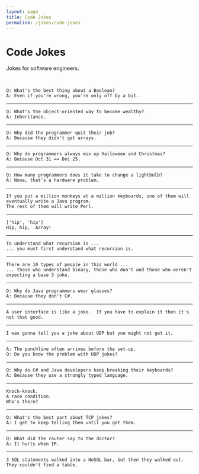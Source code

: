 ```yaml
---
layout: page
title: Code Jokes
permalink: /jokes/code-jokes
---
```

# Code Jokes

Jokes for software engineers.

&nbsp;

``` text
Q: What's the best thing about a Boolean?
A: Even if you're wrong, you're only off by a bit.
```

---

``` text
Q: What's the object-oriented way to become wealthy?
A: Inheritance.
```

---

``` text
Q: Why did the programmer quit their job?
A: Because they didn't get arrays.
```

---

``` text
Q: Why do programmers always mix up Halloween and Christmas?
A: Because Oct 31 == Dec 25.
```

---

``` text
Q: How many programmers does it take to change a lightbulb?
A: None, that's a hardware problem.
```

---

``` text
If you put a million monkeys at a million keyboards, one of them will eventually write a Java program.
The rest of them will write Perl.
```

---

``` text
['hip', 'hip']
Hip, hip,  Array!
```

---

``` text
To understand what recursion is ...
... you must first understand what recursion is.
```

---

``` text
There are 10 types of people in this world ...
... those who understand binary, those who don't and those who weren't expecting a base 3 joke.
```

---

``` text
Q: Why do Java programmers wear glasses?
A: Because they don't C#.
```

---

``` text
A user interface is like a joke.  If you have to explain it then it's not that good.
```

---

``` text
I was gonna tell you a joke about UDP but you might not get it.
```

---

``` text
A: The punchline often arrives before the set-up.
Q: Do you know the problem with UDP jokes?
```

---

``` text
Q: Why do C# and Java developers keep breaking their keyboards?
A: Because they use a strongly typed language.
```

---

``` text
Knock-knock.
A race condition.
Who's there?
```

---

``` text
Q: What's the best part about TCP jokes?
A: I get to keep telling them until you get them.
```

---

``` text
Q: What did the router say to the doctor?
A: It hurts when IP.
```

---

``` text
3 SQL statements walked into a NoSQL bar, but then they walked out.
They couldn't find a table.
```
